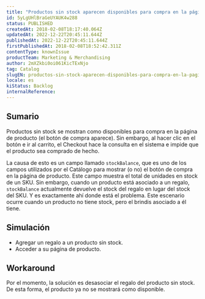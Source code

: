 ```yaml
---
title: "Productos sin stock aparecen disponibles para compra en la página de producto"
id: 5yLgUHlBraGeUYAUK4w288
status: PUBLISHED
createdAt: 2018-02-08T18:17:40.064Z
updatedAt: 2022-12-22T20:45:11.644Z
publishedAt: 2022-12-22T20:45:11.644Z
firstPublishedAt: 2018-02-08T18:52:42.311Z
contentType: knownIssue
productTeam: Marketing & Merchandising
author: 2mXZkbi0oi061KicTExNjo
tag: Catalog
slugEN: productos-sin-stock-aparecen-disponibles-para-compra-en-la-pagina-de-producto
locale: es
kiStatus: Backlog
internalReference: 
---
```


## Sumario

Productos sin stock se mostran como disponibles para compra en la página de producto (el botón de compra aparece). Sin embargo, al hacer clic en el botón e ir al carrito, el Checkout hace la consulta en el sistema e impide que el producto sea comprado de hecho.

La causa de esto es un campo llamado `stockBalance`, que es uno de los campos utilizados por el Catálogo para mostrar (o no) el botón de compra en la página de producto. Este campo muestra el total de unidades en stock de un SKU. Sin embargo, cuando un producto está asociado a un regalo, `stockBalance` actualmente devuelve el stock del regalo en lugar del stock del SKU. Y es exactamente ahí donde está el problema. Este escenario ocurre cuando un producto no tiene stock, pero el brindis asociado a él tiene.

## Simulación

- Agregar un regalo a un producto sin stock.
- Acceder a su página de producto.

## Workaround

Por el momento, la solución es desasociar el regalo del producto sin stock. De esta forma, el producto ya no se mostrará como disponible.

